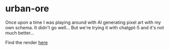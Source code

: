 # urban-ore

Once upon a time I was playing around with AI generating pixel art with my own schema. It didn't go well... But we're trying it with chatgpt-5 and it's not much better...

Find the render [here](tools/render.html)
